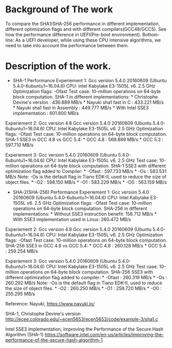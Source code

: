 # Background of The work 

To compare the SHA1/SHA-256 performance in different implementation, different optimization flags and with different compilers(GCC48/GCC5). See how the performance difference in UEFI(Pre-boot environment).
Bottom-line: As a UEFI developer, while using these CPU intensive algorithms, we need to take into account the
performance between them.

# Description of the work.
* SHA-1 Performance
Experiement 1:
	Gcc version 5.4.0 20160609 (Ubuntu 5.4.0-6ubuntu1~16.04.6) 
	CPU: Intel Kabylake E3-1505L v6. 2.5 GHz
	Optimization flags: -Ofast
	Test case: 10-million operations on 64-byte block computation.
	SHA-1 in different implementations: 
		* Christophe Devine's version : 	436.889 MB/s
		* Nayuki sha1 fast in C : 			433.221 MB/s
		* Nayuki sha1 fast in Assembly :	449.777 MB/s
		* With Intel SSE3 implementation :	601.800 MB/s

Experiement 2:
	Gcc version 4.8
	Gcc version 5.4.0 20160609 (Ubuntu 5.4.0-6ubuntu1~16.04.6) 
	CPU: Intel Kabylake E3-1505L v6. 2.5 GHz
	Optimization flags: -Ofast
	Test case: 10-million operations on 64-byte block computation.
	SHA-1 SSE3 in GCC 4.8 vs GCC 5.4: 
		* GCC 4.8 :							569.889 MB/s
		* GCC 5.2 :							597.710 MB/s

Experiement 3:
	Gcc version 5.4.0 20160609 (Ubuntu 5.4.0-6ubuntu1~16.04.6) 
	CPU: Intel Kabylake E3-1505L v6. 2.5 GHz
	Test case: 10-million operations on 64-byte block computation.
	SHA-1 SSE3 with different optimization flag added to Compiler: 
		* -Ofast :							597.733 MB/s
		* -Os :								583.531 MB/s
			Note: -Os is the default flag in Tiano EDK-II, used to reduce the size of object files.
		* -O2 :								598.150 MB/s
		* -O1 :								583.229 MB/s
		* -O0 :								563.159 MB/s
 


* SHA-2(SHA-256) Performance
Experiement 1:
	Gcc version 5.4.0 20160609 (Ubuntu 5.4.0-6ubuntu1~16.04.6) 
	CPU: Intel Kabylake E3-1505L v6. 2.5 GHz
	Optimization flags: -Ofast
	Test case: 10-million operations on 64-byte block computation.
	SHA-256 in different implementations: 
		* Without SSE3 instruction benefit:			158.712 MB/s
		* With SSE3 implementation used in Linux:	260.472 MB/s

Experiement 2:
	Gcc version 4.8
	Gcc version 5.4.0 20160609 (Ubuntu 5.4.0-6ubuntu1~16.04.6) 
	CPU: Intel Kabylake E3-1505L v6. 2.5 GHz
	Optimization flags: -Ofast
	Test case: 10-million operations on 64-byte block computation.
	SHA-256 SSE3 in GCC 4.8 vs GCC 5.4: 
		* GCC 4.8 :							260.128 MB/s
		* GCC 5.4 :							259.254 MB/s

Experiement 3:
	Gcc version 5.4.0 20160609 (Ubuntu 5.4.0-6ubuntu1~16.04.6) 
	CPU: Intel Kabylake E3-1505L v6. 2.5 GHz
	Test case: 10-million operations on 64-byte block computation.
	SHA-256 SSE3 with different optimization flag added to compiler: 
		* -Ofast :							260.319 MB/s
		* -Os :								260.292 MB/s
			Note: -Os is the default flag in Tiano EDK-II, used to reduce the size of object files.
		* -O2 :								260.250 MB/s
		* -O1 :								259.720 MB/s
		* -O0 :								255.295 MB/s

Reference:
Nayuki,
https://www.nayuki.io/

SHA-1, Christophe Devine's version
http://ecee.colorado.edu/~ecen5653/ecen5653/code/example-3/sha1.c

Intel SSE3 implementation,
Improving the Performance of the Secure Hash Algorithm (SHA-1)
https://software.intel.com/en-us/articles/improving-the-performance-of-the-secure-hash-algorithm-1

